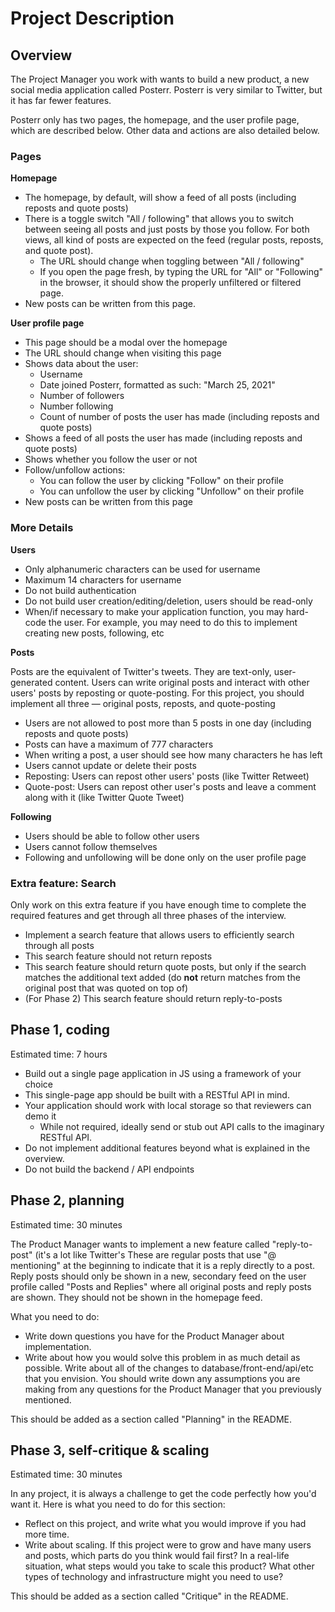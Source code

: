 # Project Description

## Overview

The Project Manager you work with wants to build a new product, a new social media application called Posterr. Posterr is very similar to Twitter, but it has far fewer features.

Posterr only has two pages, the homepage, and the user profile page, which are described below. Other data and actions are also detailed below. 

### Pages

**Homepage**

- The homepage, by default, will show a feed of all posts (including reposts and quote posts)
- There is a toggle switch "All / following" that allows you to switch between seeing all posts and just posts by those you follow. For both views, all kind of posts are expected on the feed (regular posts, reposts, and quote post).
    - The URL should change when toggling between  "All / following"
    - If you open the page fresh, by typing the URL for "All" or "Following" in the browser, it should show the properly unfiltered or filtered page.
- New posts can be written from this page.

**User profile page**

- This page should be a modal over the homepage
- The URL should change when visiting this page
- Shows data about the user:
    - Username
    - Date joined Posterr, formatted as such: "March 25, 2021"
    - Number of followers
    - Number following
    - Count of number of posts the user has made (including reposts and quote posts)
- Shows a feed of all posts the user has made (including reposts and quote posts)
- Shows whether you follow the user or not
- Follow/unfollow actions:
    - You can follow the user by clicking "Follow" on their profile
    - You can unfollow the user by clicking "Unfollow" on their profile
- New posts can be written from this page

### More Details

**Users**

- Only alphanumeric characters can be used for username
- Maximum 14 characters for username
- Do not build authentication
- Do not build user creation/editing/deletion, users should be read-only
- When/if necessary to make your application function, you may hard-code the user. For example, you may need to do this to implement creating new posts, following, etc

**Posts**

Posts are the equivalent of Twitter's tweets. They are text-only, user-generated content. Users can write original posts and interact with other users' posts by reposting or quote-posting. For this project, you should implement all three — original posts, reposts, and quote-posting

- Users are not allowed to post more than 5 posts in one day (including reposts and quote posts)
- Posts can have a maximum of 777 characters
- When writing a post, a user should see how many characters he has left
- Users cannot update or delete their posts
- Reposting: Users can repost other users' posts (like Twitter Retweet)
- Quote-post: Users can repost other user's posts and leave a comment along with it (like Twitter Quote Tweet)

**Following**

- Users should be able to follow other users
- Users cannot follow themselves
- Following and unfollowing will be done only on the user profile page

### Extra **feature: Search**

Only work on this extra feature if you have enough time to complete the required features and get through all three phases of the interview.

- Implement a search feature that allows users to efficiently search through all posts
- This search feature should not return reposts
- This search feature should return quote posts, but only if the search matches the additional text added (do **not** return matches from the original post that was quoted on top of)
- (For Phase 2) This search feature should return reply-to-posts

## Phase 1, coding

Estimated time: 7 hours

- Build out a single page application in JS using a framework of your choice
- This single-page app should be built with a RESTful API in mind.
- Your application should work with local storage so that reviewers can demo it
    - While not required, ideally send or stub out API calls to the imaginary RESTful API.
- Do not implement additional features beyond what is explained in the overview.
- Do not build the backend / API endpoints

## Phase 2, planning

Estimated time: 30 minutes

The Product Manager wants to implement a new feature called "reply-to-post" (it's a lot like Twitter's These are regular posts that use "@ mentioning" at the beginning to indicate that it is a reply directly to a post. Reply posts should only be shown in a new, secondary feed on the user profile called "Posts and Replies" where all original posts and reply posts are shown. They should not be shown in the homepage feed.

What you need to do:

- Write down questions you have for the Product Manager about implementation.
- Write about how you would solve this problem in as much detail as possible. Write about all of the changes to database/front-end/api/etc that you envision. You should write down any assumptions you are making from any questions for the Product Manager that you previously mentioned.

This should be added as a section called "Planning" in the README.

## Phase 3, self-critique & scaling

Estimated time: 30 minutes

In any project, it is always a challenge to get the code perfectly how you'd want it. Here is what you need to do for this section:

- Reflect on this project, and write what you would improve if you had more time.
- Write about scaling. If this project were to grow and have many users and posts, which parts do you think would fail first? In a real-life situation, what steps would you take to scale this product? What other types of technology and infrastructure might you need to use?

This should be added as a section called "Critique" in the README.